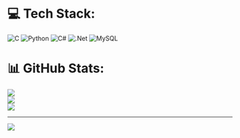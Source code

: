 
# 💻 Tech Stack:
![C](https://img.shields.io/badge/c-%2300599C.svg?style=flat-square&logo=c&logoColor=white) ![Python](https://img.shields.io/badge/python-3670A0?style=flat-square&logo=python&logoColor=ffdd54) ![C#](https://img.shields.io/badge/c%23-%23239120.svg?style=flat-square&logo=csharp&logoColor=white) ![.Net](https://img.shields.io/badge/.NET-5C2D91?style=flat-square&logo=.net&logoColor=white) ![MySQL](https://img.shields.io/badge/mysql-4479A1.svg?style=flat-square&logo=mysql&logoColor=white)
# 📊 GitHub Stats:
![](https://github-readme-stats.vercel.app/api?username=vedakumarakh&theme=default&hide_border=false&include_all_commits=true&count_private=true)<br/>
![](https://github-readme-streak-stats.herokuapp.com/?user=vedakumarakh&theme=default&hide_border=false)<br/>
![](https://github-readme-stats.vercel.app/api/top-langs/?username=vedakumarakh&theme=default&hide_border=false&include_all_commits=true&count_private=true&layout=compact)

---
[![](https://visitcount.itsvg.in/api?id=vedakumarakh&icon=5&color=0)](https://visitcount.itsvg.in)

<!-- Proudly created with GPRM ( https://gprm.itsvg.in ) -->
